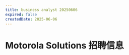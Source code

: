 ```yaml
---
title: business analyst 20250606
expired: false
createdDate: 2025-06-06
---
```


# Motorola Solutions 招聘信息

<JobPostingTable job-posting-json-path="motorola-solutions/data/business-analyst-20250606" />